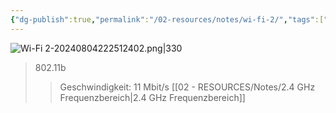```yaml
---
{"dg-publish":true,"permalink":"/02-resources/notes/wi-fi-2/","tags":["netzwerk/wifi"],"noteIcon":"","updated":"2025-09-05T10:12:32.000+02:00"}
---
```


![Wi-Fi 2-20240804222512402.png|330](/img/user/02%20-%20RESOURCES/Files/IMG/Wi-Fi%202-20240804222512402.png)
>802.11b
>>Geschwindigkeit: 11 Mbit/s
>>[[02 - RESOURCES/Notes/2.4 GHz Frequenzbereich\|2.4 GHz Frequenzbereich]]